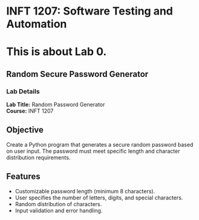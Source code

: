 # INFT 1207: Software Testing and Automation

# This is about Lab 0.

## Random Secure Password Generator

### Lab Details

**Lab Title:** Random Password Generator  
**Course:**    INFT 1207

## Objective

Create a Python program that generates a secure random password based on user input. The password must meet specific length and character distribution requirements.

## Features

- Customizable password length (minimum 8 characters).
- User specifies the number of letters, digits, and special characters.
- Random distribution of characters.
- Input validation and error handling.
